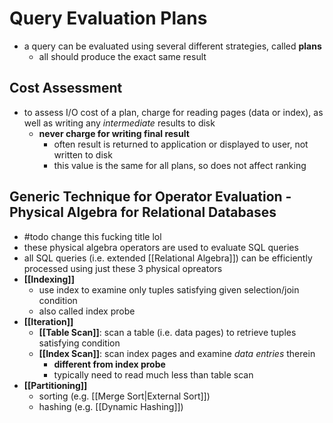 # Query Evaluation Plans
- a query can be evaluated using several different strategies, called **plans**
	- all should produce the exact same result
## Cost Assessment
- to assess I/O cost of a plan, charge for reading pages (data or index), as well as writing any *intermediate* results to disk
	- **never charge for writing final result**
		- often result is returned to application or displayed to user, not written to disk
		- this value is the same for all plans, so does not affect ranking
## Generic Technique for Operator Evaluation - Physical Algebra for Relational Databases
- #todo change this fucking title lol
- these physical algebra operators are used to evaluate SQL queries
- all SQL queries (i.e. extended [[Relational Algebra]]) can be efficiently processed using just these 3 physical opreators
- **[[Indexing]]**
	- use index to examine only tuples satisfying given selection/join condition
	- also called index probe
- **[[Iteration]]**
	- **[[Table Scan]]**: scan a table (i.e. data pages) to retrieve tuples satisfying condition
	- **[[Index Scan]]**: scan index pages and examine *data entries* therein
		- **different from index probe**
		- typically need to read much less than table scan
- **[[Partitioning]]**
	- sorting (e.g. [[Merge Sort|External Sort]])
	- hashing (e.g. [[Dynamic Hashing]])
